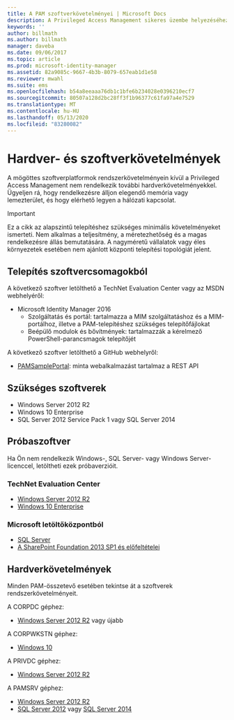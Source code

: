 ```yaml
---
title: A PAM szoftverkövetelményei | Microsoft Docs
description: A Privileged Access Management sikeres üzembe helyezéséhez szükséges hardver- és szoftverkövetelmények
keywords: ''
author: billmath
ms.author: billmath
manager: daveba
ms.date: 09/06/2017
ms.topic: article
ms.prod: microsoft-identity-manager
ms.assetid: 82a9085c-9667-4b3b-8079-657eab1d1e58
ms.reviewer: mwahl
ms.suite: ems
ms.openlocfilehash: b54a8eeaaa76db1c1bfe6b234028e0396210ecf7
ms.sourcegitcommit: 80507a128d2bc28ff3f1b96377c61fa97a4e7529
ms.translationtype: MT
ms.contentlocale: hu-HU
ms.lasthandoff: 05/13/2020
ms.locfileid: "83280082"
---
```

# <a name="hardware-and-software-requirements"></a>Hardver- és szoftverkövetelmények

A mögöttes szoftverplatformok rendszerkövetelményein kívül a Privileged Access Management nem rendelkezik további hardverkövetelményekkel. Ügyeljen rá, hogy rendelkezésre álljon elegendő memória vagy lemezterület, és hogy elérhető legyen a hálózati kapcsolat.

> [!IMPORTANT]
> Ez a cikk az alapszintű telepítéshez szükséges minimális követelményeket ismerteti. Nem alkalmas a teljesítmény, a méretezhetőség és a magas rendelkezésre állás bemutatására. A nagyméretű vállalatok vagy éles környezetek esetében nem ajánlott központi telepítési topológiát jelent.

## <a name="installing-from-software-packages"></a>Telepítés szoftvercsomagokból

A következő szoftver letölthető a TechNet Evaluation Center vagy az MSDN webhelyéről:

- Microsoft Identity Manager 2016
  - Szolgáltatás és portál: tartalmazza a MIM szolgáltatáshoz és a MIM-portálhoz, illetve a PAM-telepítéshez szükséges telepítőfájlokat
  - Beépülő modulok és bővítmények: tartalmazzák a kérelmező PowerShell-parancsmagok telepítőjét

A következő szoftver letölthető a GitHub webhelyről:

- [PAMSamplePortal](https://github.com/Azure/identity-management-samples): minta webalkalmazást tartalmaz a REST API

## <a name="required-software"></a>Szükséges szoftverek

- Windows Server 2012 R2
- Windows 10 Enterprise
- SQL Server 2012 Service Pack 1 vagy SQL Server 2014

## <a name="evaluation-software"></a>Próbaszoftver

Ha Ön nem rendelkezik Windows-, SQL Server- vagy Windows Server-licenccel, letöltheti ezek próbaverzióit.

### <a name="technet-evaluation-center"></a>TechNet Evaluation Center

- [Windows Server 2012 R2](https://www.microsoft.com/evalcenter/evaluate-windows-server-2012-r2)
- [Windows 10 Enterprise](https://www.microsoft.com/evalcenter/evaluate-windows-10-enterprise)

### <a name="microsoft-download-center"></a>Microsoft letöltőközpontból

- [SQL Server](https://www.microsoft.com/sql-server/sql-server-downloads)  
- [A SharePoint Foundation 2013 SP1 és előfeltételei](https://www.microsoft.com/download/details.aspx?id=42039)

## <a name="hardware-requirements"></a>Hardverkövetelmények

Minden PAM-összetevő esetében tekintse át a szoftverek rendszerkövetelményeit.

A CORPDC géphez:

- [Windows Server 2012 R2](https://technet.microsoft.com/library/dn303418.aspx) vagy újabb

A CORPWKSTN géphez:

- [Windows 10](https://technet.microsoft.com/windows/dn798752.aspx)

A PRIVDC géphez:

- [Windows Server 2012 R2](https://technet.microsoft.com/library/dn303418.aspx)

A PAMSRV géphez:

- [Windows Server 2012 R2](https://technet.microsoft.com/library/dn303418.aspx)
- [SQL Server 2012](https://msdn.microsoft.com/library/ms143506(sql.110).aspx) vagy [SQL Server 2014](https://msdn.microsoft.com/library/ms143506(v=sql.120).aspx)
